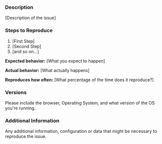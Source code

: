 <!--

Have you read Open Omaha's Code of Conduct? By filing an Issue, you are expected to comply with it, including treating everyone with respect: https://github.com/open-omaha/omaha-parks/blob/master/CODE_OF_CONDUCT.md

-->

### Description

[Description of the issue]

### Steps to Reproduce

1. [First Step]
2. [Second Step]
3. [and so on...]

**Expected behavior:** [What you expect to happen]

**Actual behavior:** [What actually happens]

**Reproduces how often:** [What percentage of the time does it reproduce?]

### Versions

Please include the browser, Operating System, and what version of the OS you're running.

### Additional Information

Any additional information, configuration or data that might be necessary to reproduce the issue.
